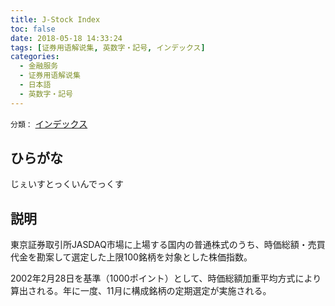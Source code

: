 ```yaml
---
title: J-Stock Index
toc: false
date: 2018-05-18 14:33:24
tags: [证券用语解说集, 英数字・記号, インデックス]
categories:
  - 金融服务
  - 证券用语解说集
  - 日本語
  - 英数字・記号
---
```


`分類：` [インデックス](/tags/インデックス/)

## ひらがな

じぇいすとっくいんでっくす

## 説明

東京証券取引所JASDAQ市場に上場する国内の普通株式のうち、時価総額・売買代金を勘案して選定した上限100銘柄を対象とした株価指数。

2002年2月28日を基準（1000ポイント）として、時価総額加重平均方式により算出される。年に一度、11月に構成銘柄の定期選定が実施される。
